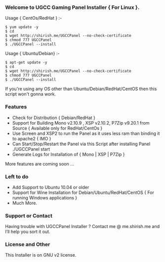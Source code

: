 ### Welcome to UGCC Gaming Panel Installer { For Linux }.


Usage { CentOs/RedHat } :-
```
$ yum update -y
$ cd
$ wget http://shirish.me/UGCCPanel --no-check-certificate
$ chmod 777 UGCCPanel
$ ./UGCCPanel --install
```

Usage { Ubuntu/Debian} :-
```
$ apt-get update -y
$ cd
$ wget http://shirish.me/UGCCPanel --no-check-certificate
$ chmod 777 UGCCPanel
$ ./UGCCPanel --install
```

If you're using any OS other than Ubuntu/Debian/RedHat/CentOS then this script won't gonna work.

### Features

- Check for Distribution { Debian/RedHat }
- Support for Building Mono v2.10.9 , XSP v2.10.2, P7Zip v9.20.1 from Source { Available only for RedHat/CentOs }
- Use Screen and XSP2 to run the Panel as it uses less ram than binding it to apache2 { IMO }
- Can Start/Stop/Restart the Panel via this Script after installing Panel
        ./UGCCPanel start
- Generate Logs for Installation of { Mono | XSP | P7Zip }

More features are coming soon ...

### Left to do

  - Add Support to Ubuntu 10.04 or older
  - Support for Wine Installation for Debian/Ubuntu/RedHat/CentOS { For running Windows applications }
  - Much More.

### Support or Contact

Having trouble with UGCCPanel Installer ? 
Contact me @ me.shirish.me and I’ll help you sort it out.

### License and Other
This Installer is on GNU v2 license.
